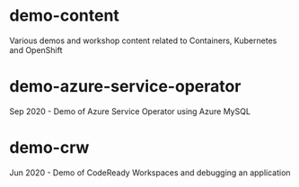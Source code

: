 # demo-content

Various demos and workshop content related to Containers, Kubernetes and OpenShift

# demo-azure-service-operator

Sep 2020 - Demo of Azure Service Operator using Azure MySQL 

# demo-crw

Jun 2020 - Demo of CodeReady Workspaces and debugging an application 

